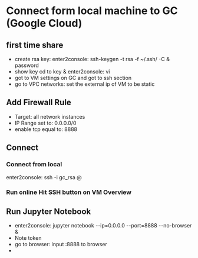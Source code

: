 # Connect form local machine to GC (Google Cloud)
## first time share 
 - create rsa key: 
	enter2console: ssh-keygen -t rsa -f ~/.ssh/<nameofkey> -C <username>
	& password
 - show key cd to key & enter2console: vi <nameofkey>
 - got to VM settings on GC and got to ssh section
 - go to VPC networks: set the external ip of VM to be static 

## Add Firewall Rule
 - Target: all network instances
 - IP Range set to: 0.0.0.0/0
 - enable tcp equal to: 8888

## Connect 
### Connect from local
enter2console: ssh -i gc_rsa <username>@<ipfromgooglecloudserviceVM>

### Run online Hit SSH button on VM Overview

## Run Jupyter Notebook
 - enter2console: jupyter notebook --ip=0.0.0.0 --port=8888 --no-browser &
 - Note token
 - go to browser: input <external ip>:8888 to browser 
 -


